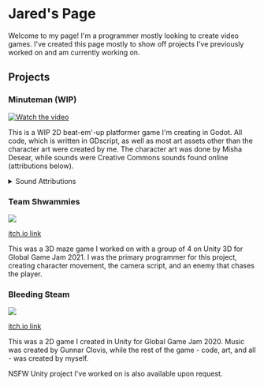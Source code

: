 # Jared's Page
Welcome to my page! I'm a programmer mostly looking to create video games. I've created this page mostly to show off projects I've previously worked on and am currently working on.

<h2>Projects</h2>
<h3>Minuteman (WIP)</h3>

[![Watch the video](https://github.com/user-attachments/assets/4b4577f9-473c-432c-a8d0-665486601a35)](https://github.com/user-attachments/assets/847f8504-b27f-4f91-8864-011e06c2760d)

This is a WIP 2D beat-em'-up platformer game I'm creating in Godot. All code, which is written in GDscript, as well as most art assets other than the character art were created by me. The character art was done by Misha Desear, while sounds were Creative Commons sounds found online (attributions below).
<details>
<summary>Sound Attributions</summary>

Footsteps on Stone - Variations by SecureSubset -- https://freesound.org/s/784301/ -- License: Creative Commons 0

Kung Fu punch 1 by peridactyloptrix -- https://freesound.org/s/209392/ -- License: Creative Commons 0

Woosh 4 by mateusboga -- https://freesound.org/s/614087/ -- License: Creative Commons 0

Swoosh.ogg by WizardOZ -- https://freesound.org/s/419341/ -- License: Creative Commons 0

ticking of the clock 01.wav by blukotek -- https://freesound.org/s/412751/ -- License: Creative Commons 0

Magic Whoosh by DustyWind -- https://freesound.org/s/715784/ -- License: Creative Commons 0

Beep Sound by Entershift -- https://freesound.org/s/704134/ -- License: Creative Commons 0
</details>

<h3>Team Shwammies</h3>
<img src="https://img.itch.zone/aW1nLzUxMDc3NTYucG5n/315x250%23c/i3%2Bs%2F%2F.png">

<a href="https://pychatasm.itch.io/teamshwammies">itch.io link</a>

This was a 3D maze game I worked on with a group of 4 on Unity 3D for Global Game Jam 2021. I was the primary programmer for this project, creating character movement, the camera script, and an enemy that chases the player.

<h3>Bleeding Steam</h3>
<img src="https://img.itch.zone/aW1nLzI5NDY5NzUucG5n/347x500/CBLZHB.png">

<a href="https://bigcheecho.itch.io/bleeding-steam">itch.io link</a>

This was a 2D game I created in Unity for Global Game Jam 2020. Music was created by Gunnar Clovis, while the rest of the game - code, art, and all - was created by myself.

NSFW Unity project I've worked on is also available upon request.
